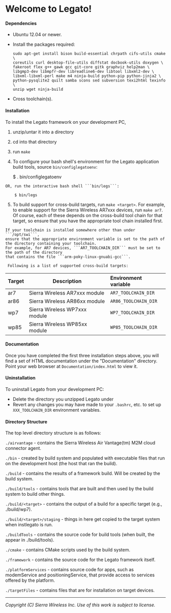 Welcome to Legato!
==================

#### Dependencies

  - Ubuntu 12.04 or newer.
  - Install the packages required:

        sudo apt-get install bison build-essential chrpath cifs-utils cmake \
        coreutils curl desktop-file-utils diffstat docbook-utils doxygen \
        fakeroot flex g++ gawk gcc git-core gitk graphviz help2man \
        libgmp3-dev libmpfr-dev libreadline6-dev libtool libxml2-dev \
        libxml-libxml-perl make m4 ninja-build python-pip python-jinja2 \
        python-pysqlite2 quilt samba scons sed subversion texi2html texinfo \
        unzip wget ninja-build

  - Cross toolchain(s).

#### Installation

 To install the Legato framework on your development PC,

  1. unzip/untar it into a directory

  2. cd into that directory

  3. run ```make```

  4. To configure your bash shell's environment for the Legato application build tools,
     source ```bin/configlegatoenv```:

        $ . bin/configlegatoenv

    OR, run the interactive bash shell ```bin/legs```:

        $ bin/legs

  5. To build support for cross-build targets, run ```make <target>```.
    For example, to enable support for the Sierra Wireless AR7xxx devices, run ```make ar7```.
    Of course, each of these depends on the cross-build tool chain for that target,
    so ensure that you have the appropriate tool chain installed first.

    If your toolchain is installed somewhere other than under ```/opt/swi```,
    ensure that the appropriate environment variable is set to the path of
    the directory containing your toolchain.
    For example, for AR7 devices, ```AR7_TOOLCHAIN_DIR``` must be set to the path of the directory
    that contains the file ```arm-poky-linux-gnuabi-gcc```.

     Following is a list of supported cross-build targets:

Target |  Description                    | Environment variable
:------|---------------------------------|:-----------------------
  ar7  | Sierra Wireless AR7xxx module   | ```AR7_TOOLCHAIN_DIR```
  ar86 | Sierra Wireless AR86xx module   | ```AR86_TOOLCHAIN_DIR```
  wp7  | Sierra Wireless WP7xxx module   | ```WP7_TOOLCHAIN_DIR```
  wp85 | Sierra Wireless WP85xx module   | ```WP85_TOOLCHAIN_DIR```

#### Documentation

 Once you have completed the first three installation steps above, you will find a set of
 HTML documentation under the "Documentation" directory.  Point your web browser at
 ```Documentation/index.html``` to view it.

#### Uninstallation

 To uninstall Legato from your development PC:

  - Delete the directory you unzipped Legato under
  - Revert any changes you may have made to your ```.bashrc```, etc. to set up ```XXX_TOOLCHAIN_DIR```
    environment variables.


#### Directory Structure

 The top level directory structure is as follows:

   ```./airvantage``` - contains the Sierra Wireless Air Vantage(tm) M2M cloud connector agent.

   ```./bin``` - created by build system and populated with executable files that run on the development
           host (the host that ran the build).

   ```./build``` - contains the results of a framework build.  Will be created by the build system.

   ```./build/tools``` - contains tools that are built and then used by the build system to build
                   other things.

   ```./build/<target>``` - contains the output of a build for a specific target (e.g., ./build/wp7).

   ```./build/<target>/staging``` - things in here get copied to the target system when instlegato
                              is run.

   ```./buildTools``` - contains the source code for build tools (when built, the appear in
                  ./build/tools).

   ```./cmake``` - contains CMake scripts used by the build system.

   ```./framework``` - contains the source code for the Legato framework itself.

   ```./platformServices``` - contains source code for apps, such as modemService
                              and positioningService, that provide access to services offered
                              by the platform.

   ```./targetFiles``` - contains files that are for installation on target devices.

* * *
_Copyright (C) Sierra Wireless Inc. Use of this work is subject to license._
